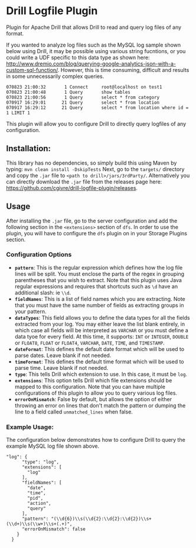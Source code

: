 
# Drill Logfile Plugin
Plugin for Apache Drill that allows Drill to read and query log files of any format. 

If you wanted to analyze log files such as the MySQL log sample shown below using Drill, it may be possible using various string fucntions, or you could write a UDF specific to this data type as shown here: http://www.dremio.com/blog/querying-google-analytics-json-with-a-custom-sql-function/.  However, this is time consuming, difficult and results in some unnecessarily complex queries.

```
070823 21:00:32       1 Connect     root@localhost on test1
070823 21:00:48       1 Query       show tables
070823 21:00:56       1 Query       select * from category
070917 16:29:01      21 Query       select * from location
070917 16:29:12      21 Query       select * from location where id = 1 LIMIT 1
```
This plugin will allow you to configure Drill to directly query logfiles of any configuration.

## Installation:
This library has no dependencies, so simply build this using Maven by typing:
`mvn clean install -DskipTests` 
Next, go to the `targets/` directory and copy the `.jar` file to `<path to drill>/jars/3rdParty/`.  Alternatively you can directly download the `.jar` file from the releases page here: https://github.com/cgivre/drill-logfile-plugin/releases.

## Usage
After installing the `.jar` file, go to the server configuration and add the following section in the `<extensions>` section of `dfs`.  In order to use the plugin, you will have to configure the `dfs` plugin on in your Storage Plugins section. 

### Configuration Options
* **`pattern`**:  This is the regular expression which defines how the log file lines will be split.  You must enclose the parts of the regex in grouping parentheses that you wish to extract.  Note that this plugin uses Java regular expressions and requires that shortcuts such as `\d` have an additional slash:  ie `\\d`.
* **`fieldNames`**:  This is a list of field names which you are extracting. Note that you must have the same number of fields as extracting groups in your pattern.
* **`dataTypes`**:  This field allows you to define the data types for all the fields extracted from your log.  You may either leave the list blank entirely, in which case all fields will be interpreted as `VARCHAR` or you must define a data tyoe for every field.  At this time, it supports: `INT` or `INTEGER`, `DOUBLE` or `FLOAT8`, `FLOAT` or  `FLOAT4`, `VARCHAR`, `DATE`, `TIME`, and `TIMESTAMP`.
* **`dateFormat`**:   This defines the default date format which will be used to parse dates.  Leave blank if not needed.
* **`timeFormat`**:   This defines the default time format which will be used to parse time.  Leave blank if not needed.
* **`type`**:  This tells Drill which extension to use.  In this case, it must be `log`.
* **`extensions`**:  This option tells Drill which file extensions should be mapped to this configuration.  Note that you can have multiple configurations of this plugin to allow you to query various log files.
* **`errorOnMismatch`**:  False by default, but allows the option of either throwing an error on lines that don't match the pattern or dumping the line to a field called `unmatched_lines` when false.

### Example Usage:
The configuration below demonstrates how to configure Drill to query the example MySQL log file shown above.
```
"log": {
      "type": "log",
      "extensions": [
        "log"
      ],
      "fieldNames": [
        "date",
        "time",
        "pid",
        "action",
        "query"
      ],
      "pattern": "(\\d{6})\\s(\\d{2}:\\d{2}:\\d{2})\\s+(\\d+)\\s(\\w+)\\s+(.+)",
      "errorOnMismatch": false
    }
  }
 ```

